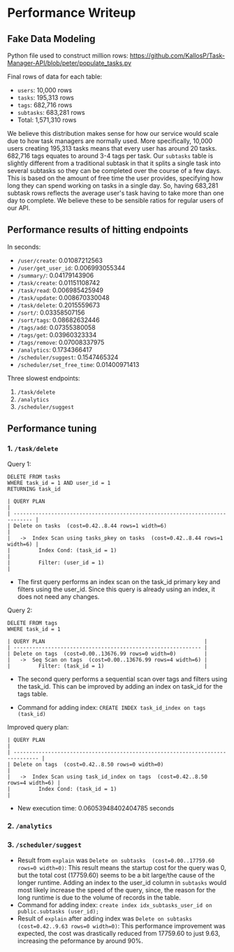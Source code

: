 # Performance Writeup
## Fake Data Modeling
Python file used to construct million rows: https://github.com/KallosP/Task-Manager-API/blob/peter/populate_tasks.py

Final rows of data for each table:
- `users`: 10,000 rows
- `tasks`: 195,313 rows
- `tags`: 682,716 rows
- `subtasks`: 683,281 rows
- Total: 1,571,310 rows

We believe this distribution makes sense for how our service would scale due to how task managers are normally used. More specifically, 10,000 users creating 195,313 tasks means that every user has around 20 tasks. 682,716 tags equates to around 3-4 tags per task. Our `subtasks` table is slightly different from a traditional subtask in that it splits a single task into several subtasks so they can be completed over the course of a few days. This is based on the amount of free time the user provides, specifying how long they can spend working on tasks in a single day. So, having 683,281 subtask rows reflects the average user's task having to take more than one day to complete. We believe these to be sensible ratios for regular users of our API.

## Performance results of hitting endpoints
In seconds:
- `/user/create`:	0.01087212563
- `/user/get_user_id`:	0.006993055344
- `/summary/`:	0.04179143906
- `/task/create`:	0.01151108742
- `/task/read`:	0.006985425949
- `/task/update`:	0.008670330048
- `/task/delete`:	0.2015559673
- `/sort/`:	0.03358507156
- `/sort/tags`:	0.08682632446
- `/tags/add`:	0.07355380058
- `/tags/get`:	0.03960323334
- `/tags/remove`:	0.07008337975
- `/analytics`:	0.1734366417
- `/scheduler/suggest`:	0.1547465324
- `/scheduler/set_free_time`:	0.01400971413

Three slowest endpoints:
1. `/task/delete`
2. `/analytics`
3. `/scheduler/suggest`

## Performance tuning
### 1. `/task/delete`

Query 1:
```
DELETE FROM tasks
WHERE task_id = 1 AND user_id = 1
RETURNING task_id
```
```
| QUERY PLAN                                                                   |
| ---------------------------------------------------------------------------- |
| Delete on tasks  (cost=0.42..8.44 rows=1 width=6)                            |
|   ->  Index Scan using tasks_pkey on tasks  (cost=0.42..8.44 rows=1 width=6) |
|         Index Cond: (task_id = 1)                                            |
|         Filter: (user_id = 1)                                                |
```
- The first query performs an index scan on the task_id primary key and filters using the user_id. Since this query is already using an index, it does not need any changes.

Query 2:
```
DELETE FROM tags
WHERE task_id = 1
```
```
| QUERY PLAN                                                   |
| ------------------------------------------------------------ |
| Delete on tags  (cost=0.00..13676.99 rows=0 width=0)         |
|   ->  Seq Scan on tags  (cost=0.00..13676.99 rows=4 width=6) |
|         Filter: (task_id = 1)                                |
```
- The second query performs a sequential scan over tags and filters using the task_id. This can be improved by adding an index on task_id for the tags table.

- Command for adding index: `CREATE INDEX task_id_index on tags (task_id)`

Improved query plan:
```
| QUERY PLAN                                                                     |
| ------------------------------------------------------------------------------ |
| Delete on tags  (cost=0.42..8.50 rows=0 width=0)                               |
|   ->  Index Scan using task_id_index on tags  (cost=0.42..8.50 rows=4 width=6) |
|         Index Cond: (task_id = 1)                                              |
```

- New execution time: 0.06053948402404785 seconds

### 2. `/analytics`



### 3. `/scheduler/suggest`
- Result from `explain` was `Delete on subtasks  (cost=0.00..17759.60 rows=0 width=0)`: This result means the startup cost for the query was 0, but the total cost (17759.60) seems to be a bit large/the cause of the longer runtime. Adding an index to the user_id column in `subtasks` would most likely increase the speed of the query, since, the reason for the long runtime is due to the volume of records in the table.
- Command for adding index: `create index idx_subtasks_user_id on public.subtasks (user_id);`
- Result of `explain` after adding index was `Delete on subtasks  (cost=0.42..9.63 rows=0 width=0)`: This performance improvement was expected, the cost was drastically reduced from 17759.60 to just 9.63, increasing the peformance by around 90%.
